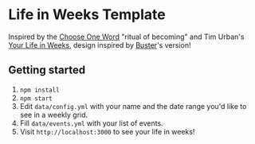 # Life in Weeks Template

Inspired by the [Choose One Word](https://www.cleverness.com/word) "ritual of becoming" and Tim Urban's [Your Life in Weeks](https://waitbutwhy.com/2014/05/life-weeks.html), design inspired by [Buster](https://busterbenson.com/the-life-of/buster/)'s version!

## Getting started

1. `npm install`
2. `npm start`
3. Edit `data/config.yml` with your name and the date range you'd like to see in a weekly grid.
4. Fill `data/events.yml` with your list of events.
5. Visit `http://localhost:3000` to see your life in weeks!